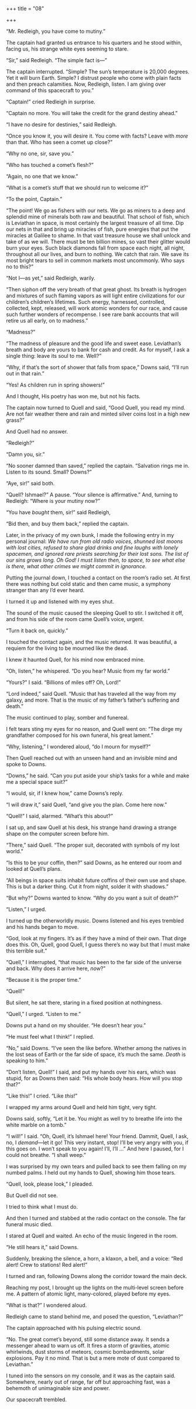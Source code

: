 +++
title = "08"

+++





“Mr. Redleigh, you have come to mutiny.”

The captain had granted us entrance to his quarters and he stood within, facing us, his strange white eyes seeming to stare.

“Sir,” said Redleigh. “The simple fact is—”

The captain interrupted. “Simple? The sun’s temperature is 20,000 degrees. Yet it will burn Earth. Simple? I distrust people who come with plain facts and then preach calamities. Now, Redleigh, listen. I am giving over command of this spacecraft to you.”

“Captain\!” cried Redleigh in surprise.

“Captain no more. You will take the credit for the grand destiny ahead.”

“I have no desire for destinies,” said Redleigh.

“Once you know it, you will desire it. You come with facts? Leave with *more* than that. Who has seen a comet up close?”

“Why no one, sir, save you.”

“Who has touched a comet’s flesh?”

“Again, no one that we know.”

“What is a comet’s stuff that we should run to welcome it?”

“To the point, Captain.”

“The point\! We go as fishers with our nets. We go as miners to a deep and splendid mine of minerals both raw and beautiful. That school of fish, which is Leviathan in space, is most certainly the largest treasure of all time. Dip our nets in that and bring up miracles of fish, pure energies that put the miracles at Galilee to shame. In that vast treasure house we shall unlock and take of as we will. There must be ten billion mines, so vast their glitter would burn your eyes. Such black diamonds fall from space each night, all night, throughout all our lives, and burn to nothing. We catch that rain. We save its most bright tears to sell in common markets most uncommonly. Who says no to this?”

“Not I—as yet,” said Redleigh, warily.

“Then siphon off the very breath of that great ghost. Its breath is hydrogen and mixtures of such flaming vapors as will light entire civilizations for our children’s children’s lifetimes. Such energy, harnessed, controlled, collected, kept, released, will work atomic wonders for our race, and cause such further wonders of recompense. I see rare bank accounts that will retire us all early, on to madness.”

“Madness?”

“The madness of pleasure and the good life and sweet ease. Leviathan’s breath and body are yours to bank for cash and credit. As for myself, I ask a single thing: leave its soul to me. Well?”

“Why, if that’s the sort of shower that falls from space,” Downs said, “I’ll run out in that rain.”

“Yes\! As children run in spring showers\!”

And I thought, His poetry has won me, but not his facts.

The captain now turned to Quell and said, “Good Quell, you read my mind. Are not fair weather there and rain and minted silver coins lost in a high new grass?”

And Quell had no answer.

“Redleigh?”

“Damn you, sir.”

“No sooner damned than saved,” replied the captain. “Salvation rings me in. Listen to its sound. Small? Downs?”

“Aye, sir\!” said both.

“Quell? Ishmael?” A pause. “Your silence is affirmative.” And, turning to Redleigh: “Where is your mutiny now?”

“You have *bought* them, sir\!” said Redleigh,

“Bid then, and buy them back,” replied the captain.



Later, in the privacy of my own bunk, I made the following entry in my personal journal: *We have run from old radio voices, shunned lost moons with lost cities, refused to share glad drinks and fine laughs with lonely spacemen, and ignored rare priests searching for their lost sons. The list of our sins grows long. Oh God\! I must listen then, to space, to see what else is there, what other crimes we might commit in ignorance.*

Putting the journal down, I touched a contact on the room’s radio set. At first there was nothing but cold static and then came music, a symphony stranger than any I’d ever heard.

I turned it up and listened with my eyes shut.

The sound of the music caused the sleeping Quell to stir. I switched it off, and from his side of the room came Quell’s voice, urgent.

“Turn it back on, quickly.”

I touched the contact again, and the music returned. It was beautiful, a requiem for the living to be mourned like the dead.

I knew it haunted Quell, for his mind now embraced mine.

“Oh, listen,” he whispered. “Do you hear? Music from my far world.”

“Yours?” I said. “Billions of miles off? Oh, Lord\!”

“Lord indeed,” said Quell. “Music that has traveled all the way from my galaxy, and more. That is the music of my father’s father’s suffering and death.”

The music continued to play, somber and funereal.

I felt tears sting my eyes for no reason, and Quell went on: “The dirge my grandfather composed for his own funeral, his great lament.”

“Why, listening,” I wondered aloud, “do I mourn for myself?”

Then Quell reached out with an unseen hand and an invisible mind and spoke to Downs.

“Downs,” he said. “Can you put aside your ship’s tasks for a while and make me a special space suit?”

“I would, sir, if I knew how,” came Downs’s reply.

“I will draw it,” said Quell, “and give you the plan. Come here now.”

“Quell\!” I said, alarmed. “What’s this about?”

I sat up, and saw Quell at his desk, his strange hand drawing a strange shape on the computer screen before him.

“There,” said Quell. “The proper suit, decorated with symbols of my lost world.”

“Is this to be your coffin, then?” said Downs, as he entered our room and looked at Quell’s plans.

“All beings in space suits inhabit future coffins of their own use and shape. This is but a darker thing. Cut it from night, solder it with shadows.”

“But why?” Downs wanted to know. “Why do you want a suit of death?”

“Listen,” I urged.

I turned up the otherworldly music. Downs listened and his eyes trembled and his hands began to move.

“God, look at my fingers. It’s as if they have a mind of their own. That dirge does this. Oh, Quell, good Quell, I guess there’s no way but that I must make this terrible suit.”

“Quell,” I interrupted, “that music has been to the far side of the universe and back. Why does it arrive here, *now*?”

“Because it is the proper time.”

“Quell\!”

But silent, he sat there, staring in a fixed position at nothingness.

“Quell,” I urged. “Listen to me.”

Downs put a hand on my shoulder. “He doesn’t hear you.”

“He must feel what I think\!” I replied.

“No,” said Downs. “I’ve seen the like before. Whether among the natives in the lost seas of Earth or the far side of space, it’s much the same. *Death* is speaking to him.”

“Don’t listen, Quell\!” I said, and put my hands over his ears, which was stupid, for as Downs then said: “His whole body hears. How will you stop that?”

“Like this\!” I cried. “Like *this*\!”

I wrapped my arms around Quell and held him tight, very tight.

Downs said, softly, “Let it be. You might as well try to breathe life into the white marble on a tomb.”

“I will\!” I said. “Oh, Quell, it’s Ishmael here\! Your friend. Dammit, Quell, I ask, no, I *demand*—let it go\! This very instant, stop\! I’ll be very angry with you, if this goes on. I won’t speak to you again\! I’ll, I’ll …” And here I paused, for I could not breathe. “I shall weep.”

I was surprised by my own tears and pulled back to see them falling on my numbed palms. I held out my hands to Quell, showing him those tears.

“Quell, look, please look,” I pleaded.

But Quell did not see.

I tried to think what I must do.

And then I turned and stabbed at the radio contact on the console. The far funeral music died.

I stared at Quell and waited. An echo of the music lingered in the room.

“He still hears it,” said Downs.

Suddenly, breaking the silence, a horn, a klaxon, a bell, and a voice: “Red alert\! Crew to stations\! Red alert\!”

I turned and ran, following Downs along the corridor toward the main deck.

Reaching my post, I brought up the lights on the multi-level screen before me. A pattern of atomic light, many-colored, played before my eyes.

“What is that?” I wondered aloud.

Redleigh came to stand behind me, and posed the question, “Leviathan?”

The captain approached with his pulsing electric sound.

“No. The great comet’s beyond, still some distance away. It sends a messenger ahead to warn us off. It fires a storm of gravities, atomic whirlwinds, dust storms of meteors, cosmic bombardments, solar explosions. Pay it no mind. That is but a mere mote of dust compared to Leviathan.”

I tuned into the sensors on my console, and it was as the captain said. Somewhere, nearly out of range, far off but approaching fast, was a behemoth of unimaginable size and power.

Our spacecraft trembled.




